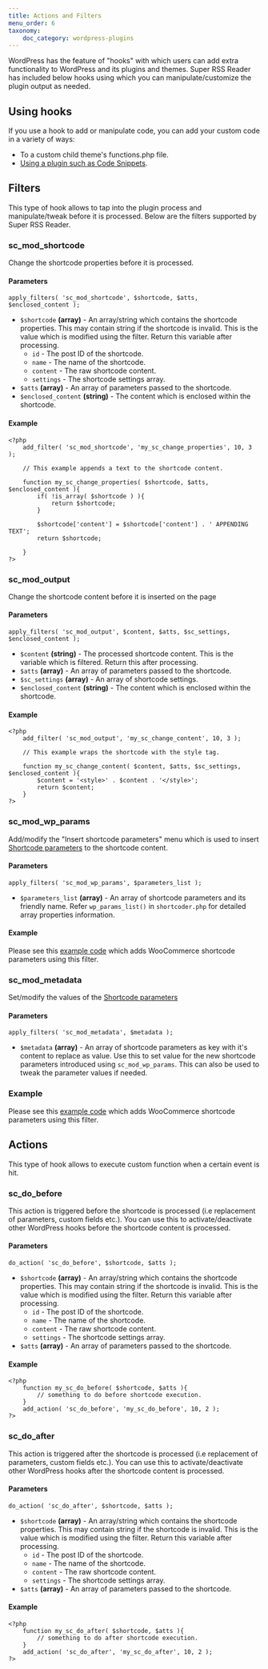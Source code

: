 ```yaml
---
title: Actions and Filters
menu_order: 6
taxonomy:
    doc_category: wordpress-plugins
---
```


WordPress has the feature of "hooks" with which users can add extra functionality to WordPress and its plugins and themes. Super RSS Reader has included below hooks using which you can manipulate/customize the plugin output as needed.

## Using hooks

If you use a hook to add or manipulate code, you can add your custom code in a variety of ways:

* To a custom child theme's functions.php file.
* [Using a plugin such as Code Snippets](https://www.aakashweb.com/articles/best-methods-to-insert-custom-php-code-in-wordpress/).

## Filters

This type of hook allows to tap into the plugin process and manipulate/tweak before it is processed. Below are the filters supported by Super RSS Reader.

### sc_mod_shortcode

Change the shortcode properties before it is processed.

#### Parameters

    apply_filters( 'sc_mod_shortcode', $shortcode, $atts, $enclosed_content );

* `$shortcode` __(array)__ - An array/string which contains the shortcode properties. This may contain string if the shortcode is invalid. This is the value which is modified using the filter. Return this variable after processing.
    * `id` - The post ID of the shortcode.
    * `name` - The name of the shortcode.
    * `content` - The raw shortcode content.
    * `settings` - The shortcode settings array.
* `$atts` __(array)__ - An array of parameters passed to the shortcode.
* `$enclosed_content` __(string)__ - The content which is enclosed within the shortcode.

#### Example

    <?php
        add_filter( 'sc_mod_shortcode', 'my_sc_change_properties', 10, 3 );

        // This example appends a text to the shortcode content.

        function my_sc_change_properties( $shortcode, $atts, $enclosed_content ){
            if( !is_array( $shortcode ) ){
                return $shortcode;
            }

            $shortcode['content'] = $shortcode['content'] . ' APPENDING TEXT';
            return $shortcode;

        }
    ?>

### sc_mod_output

Change the shortcode content before it is inserted on the page

#### Parameters

    apply_filters( 'sc_mod_output', $content, $atts, $sc_settings, $enclosed_content );

* `$content` __(string)__ - The processed shortcode content. This is the variable which is filtered. Return this after processing.
* `$atts` __(array)__ - An array of parameters passed to the shortcode.
* `$sc_settings` __(array)__ - An array of shortcode settings.
* `$enclosed_content` __(string)__ - The content which is enclosed within the shortcode.

#### Example

    <?php
        add_filter( 'sc_mod_output', 'my_sc_change_content', 10, 3 );

        // This example wraps the shortcode with the style tag.

        function my_sc_change_content( $content, $atts, $sc_settings, $enclosed_content ){
            $content = '<style>' . $content . '</style>';
            return $content;
        }
    ?>

### sc_mod_wp_params

Add/modify the "Insert shortcode parameters" menu which is used to insert [Shortcode parameters](https://www.aakashweb.com/docs/shortcoder/shortcode-parameters/) to the shortcode content.

#### Parameters

    apply_filters( 'sc_mod_wp_params', $parameters_list );

* `$parameters_list` __(array)__ - An array of shortcode parameters and its friendly name. Refer `wp_params_list()` in `shortcoder.php` for detailed array properties information.

#### Example

Please see this [example code](https://gist.github.com/vaakash/f4891252f698a62bb0dc21d040853e7e) which adds WooCommerce shortcode parameters using this filter.

### sc_mod_metadata

Set/modify the values of the [Shortcode parameters](https://www.aakashweb.com/docs/shortcoder/shortcode-parameters/)

#### Parameters

    apply_filters( 'sc_mod_metadata', $metadata );

* `$metadata` __(array)__ - An array of shortcode parameters as key with it's content to replace as value. Use this to set value for the new shortcode parameters introduced using `sc_mod_wp_params`. This can also be used to tweak the parameter values if needed.

### Example

Please see this [example code](https://gist.github.com/vaakash/f4891252f698a62bb0dc21d040853e7e) which adds WooCommerce shortcode parameters using this filter.

## Actions

This type of hook allows to execute custom function when a certain event is hit.

### sc_do_before

This action is triggered before the shortcode is processed (i.e replacement of parameters, custom fields etc.). You can use this to activate/deactivate other WordPress hooks before the shortcode content is processed.

#### Parameters

    do_action( 'sc_do_before', $shortcode, $atts );

* `$shortcode` __(array)__ - An array/string which contains the shortcode properties. This may contain string if the shortcode is invalid. This is the value which is modified using the filter. Return this variable after processing.
    * `id` - The post ID of the shortcode.
    * `name` - The name of the shortcode.
    * `content` - The raw shortcode content.
    * `settings` - The shortcode settings array.
* `$atts` __(array)__ - An array of parameters passed to the shortcode.

#### Example

    <?php
        function my_sc_do_before( $shortcode, $atts ){
            // something to do before shortcode execution.
        }
        add_action( 'sc_do_before', 'my_sc_do_before', 10, 2 );
    ?>

### sc_do_after

This action is triggered after the shortcode is processed (i.e replacement of parameters, custom fields etc.). You can use this to activate/deactivate other WordPress hooks after the shortcode content is processed.

#### Parameters

    do_action( 'sc_do_after', $shortcode, $atts );

* `$shortcode` __(array)__ - An array/string which contains the shortcode properties. This may contain string if the shortcode is invalid. This is the value which is modified using the filter. Return this variable after processing.
    * `id` - The post ID of the shortcode.
    * `name` - The name of the shortcode.
    * `content` - The raw shortcode content.
    * `settings` - The shortcode settings array.
* `$atts` __(array)__ - An array of parameters passed to the shortcode.

#### Example

    <?php
        function my_sc_do_after( $shortcode, $atts ){
            // something to do after shortcode execution.
        }
        add_action( 'sc_do_after', 'my_sc_do_after', 10, 2 );
    ?>
